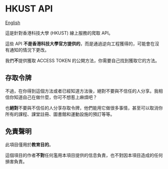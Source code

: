 # HKUST API

[English](README.md)

這是針對香港科技大學 (HKUST) 線上服務的爬取 API。

這些 API **不是香港科技大學官方提供的**，而是通過逆向工程獲得的，可能會在沒有通知的情況下更改。

我們**不**提供獲取 ACCESS TOKEN 的公開方法，你需要自己找到獲取它的方法。

## 存取令牌

<!-- 你可以親自來學校找我獲取獲取存取令牌的方法。 -->

不過，在你得到這個方法或者已經知道方法後，絕對不要與不信任的人分享。我相信你知道自己在做什麼，你可不想惹上麻煩吧？

也**絕對**不要與不信任的人分享存取令牌，他們能用它做很多事情，甚至可以取消你所有的課程、課堂註冊、圖書館和運動設施的預訂等等。

## 免責聲明

此項目僅用於**教育目的**。

這個項目的作者**不對**任何濫用本項目提供的信息負責，也不對因本項目造成的任何損害負責。
